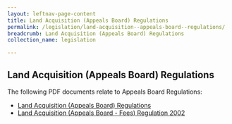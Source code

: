 ```yaml
---
layout: leftnav-page-content
title: Land Acquisition (Appeals Board) Regulations
permalink: /legislation/land-acquisition--appeals-board--regulations/
breadcrumb: Land Acquisition (Appeals Board) Regulations
collection_name: legislation

---
```


Land Acquisition (Appeals Board) Regulations
---
The following PDF documents relate to Appeals Board Regulations:

* [Land Acquisition (Appeals Board) Regulations](/files/AB-Regulations1-Jan08.pdf)
* [Land Acquisition (Appeals Board - Fees) Regulation 2002](/files/AB-Regulations2-Fee-Jan08.pdf)
